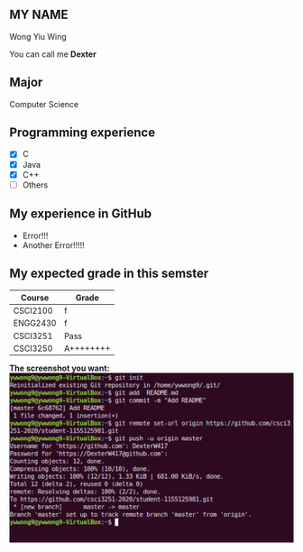 ## MY NAME
Wong Yiu Wing

You can call me **Dexter**

## Major
Computer Science

## Programming experience
- [x] C
- [x] Java
- [x] C++
- [ ] Others

## My experience in GitHub
* Error!!!
* Another Error!!!!!

## My expected grade in this semster
| Course | Grade |
| -------- | --------- |
| CSCI2100 | f |
| ENGG2430 | f |
| CSCI3251 | Pass |
| CSCI3250 | A++++++++ |

**The screenshot you want:** 
![](https://github.com/csci3251-2020/student-1155125981/blob/master/CSCI3251%20Milestone2.png?raw=true)
